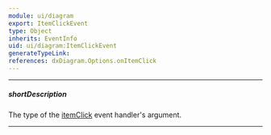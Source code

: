 ```yaml
---
module: ui/diagram
export: ItemClickEvent
type: Object
inherits: EventInfo
uid: ui/diagram:ItemClickEvent
generateTypeLink: 
references: dxDiagram.Options.onItemClick
---
```

---
##### shortDescription
The type of the [itemClick]({basewidgetpath}/Events/#itemClick) event handler's argument.

---
<!-- Description goes here -->